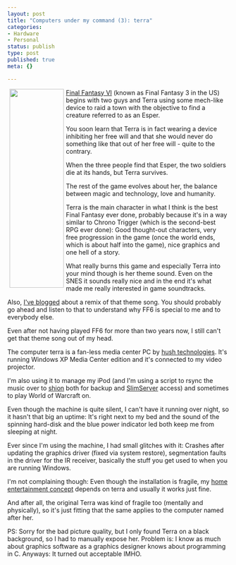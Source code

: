 ```yaml
---
layout: post
title: "Computers under my command (3): terra"
categories:
- Hardware
- Personal
status: publish
type: post
published: true
meta: {}

---
```

<img width='123' height='451' border='0' hspace='5' align='left' src='/uploads/terra.jpg' alt='' />

<p><a href="http://en.wikipedia.org/wiki/Final_Fantasy_VI">Final Fantasy VI</a> (known as Final Fantasy 3 in the US) begins with two guys and Terra using some mech-like device to raid a town with the objective to find a creature referred to as an Esper.</p>
<p>You soon learn that Terra is in fact wearing a device inhibiting her free will and that she would never do something like that out of her free will - quite to the contrary.</p>
<p>When the three people find that Esper, the two soldiers die at its hands, but Terra survives.</p>
<p>The rest of the game evolves about her, the balance between magic and technology, love and humanity.</p>
<p>Terra is the main character in what I think is the best Final Fantasy ever done, probably because it's in a way similar to Chrono Trigger (which is the second-best RPG ever done): Good thought-out characters, very free progression in the game (once the world ends, which is about half into the game), nice graphics and one hell of a story.</p>
<p>What really burns this game and especially Terra into your mind though is her theme sound. Even on the SNES it sounds really nice and in the end it's what made me really interested in game soundtracks.</p>
<p>Also, <a href="http://www.gnegg.ch/archives/252-Just-incredible.html">I've blogged</a> about a remix of that theme song. You should probably go ahead and listen to that to understand why FF6 is special to me and to everybody else.</p>
<p>Even after not having played FF6 for more than two years now, I still can't get that theme song out of my head.</p>
<p>The computer terra is a  fan-less media center PC by <a href="http://www.hushtechnologies.net/">hush technologies</a>. It's running Windows XP Media Center edition and it's connected to my video projector.</p>
<p>I'm also using it to manage my iPod (and I'm using a script to rsync the music over to <a href="http://www.gnegg.ch/archives/291-Computers-under-my-command-Issue-1-shion.html">shion</a> both for backup and <a href="http://www.slimp3.com">SlimServer</a> access) and sometimes to play World of Warcraft on.</p>
<p>Even though the machine is quite silent, I can't have it running over night, so it hasn't that big an uptime: It's right next to my bed and the sound of the spinning hard-disk and the blue power indicator led both keep me from sleeping at night.</p>
<p>Ever since I'm using the machine, I had small glitches with it: Crashes after updating the graphics driver (fixed via system restore), segmentation faults in the driver for the IR receiver, basically the stuff you get used to when you are running Windows.</p>
<p>I'm not complaining though: Even though the installation is fragile, my <a href="http://www.gnegg.ch/archives/264-Evening-leisure.html">home entertainment concept</a> depends on terra and usually it works just fine.</p>
<p>And after all, the original Terra was kind of fragile too (mentally and physically), so it's just fitting that the same applies to the computer named after her.</p>
<p>PS: Sorry for the bad picture quality, but I only found Terra on a black background, so I had to manually expose her. Problem is: I know as much about graphics software as a graphics designer knows about programming in C. Anyways: It turned out acceptable IMHO.</p>
